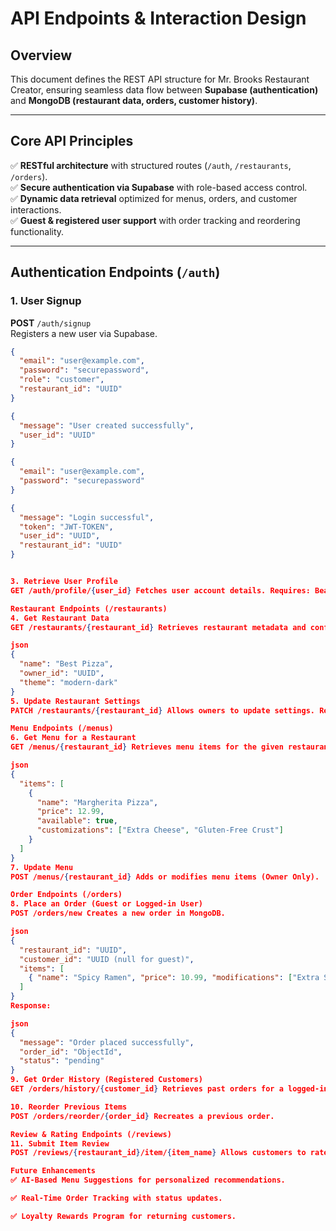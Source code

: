 # API Endpoints & Interaction Design

## Overview  
This document defines the REST API structure for Mr. Brooks Restaurant Creator, ensuring seamless data flow between **Supabase (authentication)** and **MongoDB (restaurant data, orders, customer history)**.

---

## Core API Principles  
✅ **RESTful architecture** with structured routes (`/auth`, `/restaurants`, `/orders`).  
✅ **Secure authentication via Supabase** with role-based access control.  
✅ **Dynamic data retrieval** optimized for menus, orders, and customer interactions.  
✅ **Guest & registered user support** with order tracking and reordering functionality.  

---

## Authentication Endpoints (`/auth`)
### **1. User Signup**
**POST** `/auth/signup`  
Registers a new user via Supabase.
```json
{
  "email": "user@example.com",
  "password": "securepassword",
  "role": "customer",
  "restaurant_id": "UUID"
}

{
  "message": "User created successfully",
  "user_id": "UUID"
}

{
  "email": "user@example.com",
  "password": "securepassword"
}

{
  "message": "Login successful",
  "token": "JWT-TOKEN",
  "user_id": "UUID",
  "restaurant_id": "UUID"
}


3. Retrieve User Profile
GET /auth/profile/{user_id} Fetches user account details. Requires: Bearer Token.

Restaurant Endpoints (/restaurants)
4. Get Restaurant Data
GET /restaurants/{restaurant_id} Retrieves restaurant metadata and configurations. Response:

json
{
  "name": "Best Pizza",
  "owner_id": "UUID",
  "theme": "modern-dark"
}
5. Update Restaurant Settings
PATCH /restaurants/{restaurant_id} Allows owners to update settings. Requires: Authenticated Owner Role.

Menu Endpoints (/menus)
6. Get Menu for a Restaurant
GET /menus/{restaurant_id} Retrieves menu items for the given restaurant. Response:

json
{
  "items": [
    {
      "name": "Margherita Pizza",
      "price": 12.99,
      "available": true,
      "customizations": ["Extra Cheese", "Gluten-Free Crust"]
    }
  ]
}
7. Update Menu
POST /menus/{restaurant_id} Adds or modifies menu items (Owner Only).

Order Endpoints (/orders)
8. Place an Order (Guest or Logged-in User)
POST /orders/new Creates a new order in MongoDB.

json
{
  "restaurant_id": "UUID",
  "customer_id": "UUID (null for guest)",
  "items": [
    { "name": "Spicy Ramen", "price": 10.99, "modifications": ["Extra Spice", "No Egg"] }
  ]
}
Response:

json
{
  "message": "Order placed successfully",
  "order_id": "ObjectId",
  "status": "pending"
}
9. Get Order History (Registered Customers)
GET /orders/history/{customer_id} Retrieves past orders for a logged-in customer.

10. Reorder Previous Items
POST /orders/reorder/{order_id} Recreates a previous order.

Review & Rating Endpoints (/reviews)
11. Submit Item Review
POST /reviews/{restaurant_id}/item/{item_name} Allows customers to rate menu items.

Future Enhancements
✅ AI-Based Menu Suggestions for personalized recommendations.

✅ Real-Time Order Tracking with status updates.

✅ Loyalty Rewards Program for returning customers.

